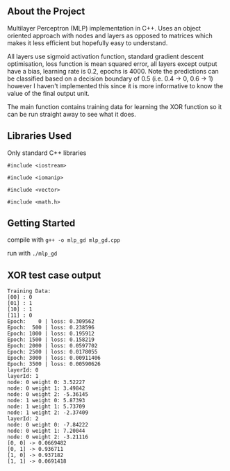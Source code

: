 ## About the Project
Multilayer Perceptron (MLP) implementation in C++.
Uses an object oriented approach with nodes and layers as opposed to
matrices which makes it less efficient but hopefully easy to understand.
 
All layers use sigmoid activation function, standard gradient descent 
optimisation, loss function is mean squared error, all layers except output have a bias, learning rate is 0.2,
epochs is 4000. Note the predictions can be classified based on a decision 
boundary of 0.5 (i.e. 0.4 -> 0, 0.6 -> 1) however I haven't implemented this 
since it is more informative to know the value of the final output unit.  

The main function contains training data for learning the XOR function so it can be run straight away to see what it does.

## Libraries Used
Only standard C++ libraries

`#include <iostream>`

`#include <iomanip>`

`#include <vector>`

`#include <math.h>`

## Getting Started
compile with `g++ -o mlp_gd mlp_gd.cpp`

run with `./mlp_gd`

## XOR test case output
    Training Data: 
    [00] : 0  
    [01] : 1  
    [10] : 1  
    [11] : 0
    Epoch:    0 | loss: 0.309562
    Epoch:  500 | loss: 0.238596
    Epoch: 1000 | loss: 0.195912
    Epoch: 1500 | loss: 0.158219
    Epoch: 2000 | loss: 0.0597702
    Epoch: 2500 | loss: 0.0178055
    Epoch: 3000 | loss: 0.00911406
    Epoch: 3500 | loss: 0.00590626
    layerId: 0
    layerId: 1
    node: 0 weight 0: 3.52227
    node: 0 weight 1: 3.49842
    node: 0 weight 2: -5.36145
    node: 1 weight 0: 5.87393
    node: 1 weight 1: 5.73709
    node: 1 weight 2: -2.37409
    layerId: 2
    node: 0 weight 0: -7.84222
    node: 0 weight 1: 7.20044
    node: 0 weight 2: -3.21116
    [0, 0] -> 0.0669482
    [0, 1] -> 0.936711
    [1, 0] -> 0.937182
    [1, 1] -> 0.0691418
